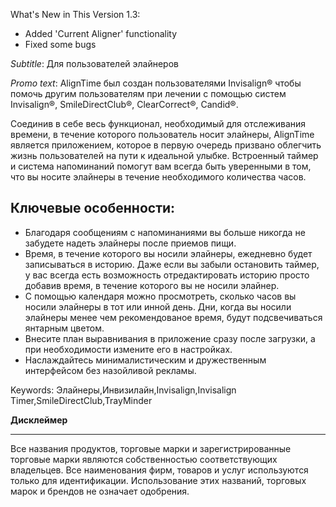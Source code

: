 What's New in This Version 1.3:
- Added 'Current Aligner' functionality
- Fixed some bugs


_Subtitle_:
Для пользователей элайнеров

_Promo text_:
AlignTime был создан пользователями Invisalign® чтобы помочь другим пользователям при лечении с помощью систем Invisalign®, SmileDirectClub®, ClearCorrect®, Candid®.

Соединив в себе весь функционал, необходимый для отслеживания времени, в течение которого пользователь носит элайнеры, AlignTime является приложением, которое в первую очередь призвано облегчить жизнь пользователей на пути к идеальной улыбке. Встроенный таймер и система напоминаний помогут вам всегда быть уверенными в том, что вы носите элайнеры в течение необходимого количества часов.

## Ключевые особенности:
- Благодаря сообщениям с напоминаниями вы больше никогда не забудете надеть элайнеры после приемов пищи.
- Время, в течение которого вы носили элайнеры, ежедневно будет записываться в историю. Даже если вы забыли остановить таймер, у вас всегда есть возможность отредактировать историю просто добавив время, в течение которого вы не носили элайнер.
- С помощью календаря можно просмотреть, сколько часов вы носили элайнеры в тот или инной день. Дни, когда вы носили элайнеры менее чем рекомендованое время, будут подсвечиваться янтарным цветом.
- Внесите план выравнивания в приложение сразу после загрузки, а при необходимости измените его в настройках.
- Наслаждайтесь минималистическим и дружественным интерфейсом без назойливой рекламы.


Keywords: Элайнеры,Инвизилайн,Invisalign,Invisalign Timer,SmileDirectClub,TrayMinder


__Дисклеймер__
_____________
Все названия продуктов, торговые марки и зарегистрированные торговые марки являются собственностью соответствующих владельцев. Все наименования фирм, товаров и услуг используются только для идентификации. Использование этих названий, торговых марок и брендов не означает одобрения.
